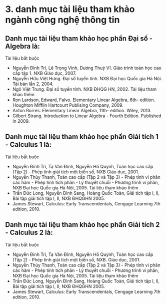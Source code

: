 # 3. danh mục tài liệu tham khảo ngành công nghệ thông tin
## Danh mục tài liệu tham khảo học phần Đại số - Algebra là:
Tài liệu bắt buộc
- Nguyễn Đình Trí, Lê Trọng Vinh, Dương Thuỷ Vĩ. Giáo trình toán học cao cấp tập 1. NXB Giáo dục, 2007.
- Nguyễn Hữu Việt Hưng. Đại số tuyến tính. NXB Đại học Quốc gia Hà Nội. Tái bản lần 2, 2004.
- Ngô Việt Trung. Đại số tuyến tính. NXB ĐHQG HN, 2002.
Tài liệu tham khảo thêm
- Ron Lardson, Edward, Falvo. Elementary Linear Algebra, 6th- edition. Houghton Mifflin Hartcourt Publising Company, 2009.
- Anton Rorres. Elementary Linear Algebra, 11th- edition. Wiley, 2013.
- Gilbert Strang. Introduction to Linear Algebra - Fourth Edition. Published in 2009.
## Danh mục tài liệu tham khảo học phần Giải tích 1 - Calculus 1 là:
Tài liệu bắt buộc
- Nguyễn Đình Trí, Tạ Văn Đĩnh, Nguyễn Hồ Quỳnh, Toán học cao cấp (Tập 2) - Phép tính giải tích một biến số, NXB Giáo dục, 2001.
- Nguyễn Thủy Thanh, Toán cao cấp (Tập 2 và Tập 3) - Phép tính vi phân các hàm - Phép tính tích phân - Lý thuyết chuỗi - Phương trình vi phân, NXB Đại học Quốc gia Hà Nội, 2005.
Tài liệu tham khảo thêm
- Trần Đức Long, Nguyễn Đình Sang, Hoàng Quốc Toàn, Giải tích tập I, II, Bài tập giải tích tập I, II, NXB ĐHQGHN 2005.
- James Stewart, Calculus: Early Transcendentals, Cengage Learning 7th edition, 2010.
## Danh mục tài liệu tham khảo học phần Giải tích 2 - Calculus 2 là:
Tài liệu bắt buộc
- Nguyễn Đình Trí, Tạ Văn Đĩnh, Nguyễn Hồ Quỳnh, Toán học cao cấp (Tập 2) - Phép tính giải tích một biến số, NXB. Giáo dục, 2001.
- Nguyễn Thủy Thanh, Toán cao cấp (Tập 2 và Tập 3) - Phép tính vi phân các hàm - Phép tính tích phân - Lý thuyết chuỗi - Phương trình vi phân, NXB Đại học Quốc gia Hà Nội, 2005.
Tài liệu tham khảo thêm
- Trần Đức Long, Nguyễn Đình Sang, Hoàng Quốc Toàn, Giải tích tập I, II, Bài tập giải tích tập I, II, NXB ĐHQGHN 2005.
- James Stewart, Calculus: Early Transcendentals, Cengage Learning 7th edition, 2010.
